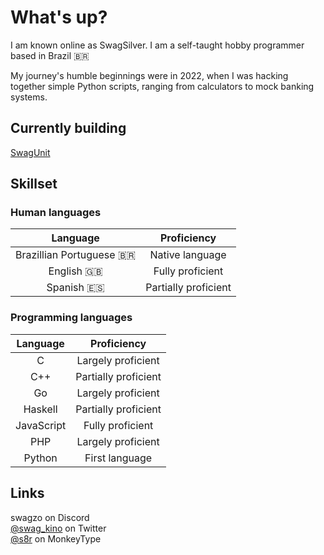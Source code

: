 # What's up?

I am known online as SwagSilver. I am a self-taught hobby programmer based in Brazil 🇧🇷

My journey's humble beginnings were in 2022, when I was hacking together simple Python scripts, ranging from calculators to mock banking systems.

## Currently building

[SwagUnit](https://github.com/SwagSilver/swagunit)

## Skillset

### Human languages
Language|Proficiency
:------:|:---------:
Brazillian Portuguese 🇧🇷|Native language
English 🇬🇧|Fully proficient
Spanish 🇪🇸|Partially proficient

### Programming languages

Language|Proficiency
:------:|:---------:
C|Largely proficient
C++|Partially proficient
Go|Largely proficient
Haskell|Partially proficient
JavaScript|Fully proficient
PHP|Largely proficient
Python|First language

## Links

swagzo on Discord<br>
[@swag_kino](https://twitter.com/swag_kino) on Twitter<br>
[@s8r](https://monkeytype.com/profile/s8r) on MonkeyType
